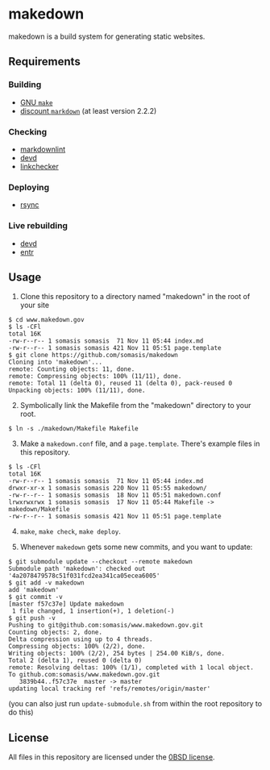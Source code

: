 # makedown

makedown is a build system for generating static websites.

## Requirements

### Building

- [GNU `make`](https://www.gnu.org/software/make/)
- [discount `markdown`](http://www.pell.portland.or.us/~orc/Code/discount/) (at least version 2.2.2)

### Checking

- [markdownlint](https://github.com/markdownlint/markdownlint)
- [devd](https://github.com/cortesi/devd)
- [linkchecker](https://wummel.github.io/linkchecker)

### Deploying

- [rsync](https://rsync.samba.org/)

### Live rebuilding

- [devd](https://github.com/cortesi/devd)
- [entr](http://entrproject.org/)

## Usage

1. Clone this repository to a directory named "makedown" in the root of your site
```text
$ cd www.makedown.gov
$ ls -CFl
total 16K
-rw-r--r-- 1 somasis somasis  71 Nov 11 05:44 index.md
-rw-r--r-- 1 somasis somasis 421 Nov 11 05:51 page.template
$ git clone https://github.com/somasis/makedown
Cloning into 'makedown'...
remote: Counting objects: 11, done.
remote: Compressing objects: 100% (11/11), done.
remote: Total 11 (delta 0), reused 11 (delta 0), pack-reused 0
Unpacking objects: 100% (11/11), done.
```

2. Symbolically link the Makefile from the "makedown" directory to your root.
```text
$ ln -s ./makedown/Makefile Makefile
```

3. Make a `makedown.conf` file, and a `page.template`. There's example files in this repository.
```
$ ls -CFl
total 16K
-rw-r--r-- 1 somasis somasis  71 Nov 11 05:44 index.md
drwxr-xr-x 1 somasis somasis 220 Nov 11 05:55 makedown/
-rw-r--r-- 1 somasis somasis  18 Nov 11 05:51 makedown.conf
lrwxrwxrwx 1 somasis somasis  17 Nov 11 05:44 Makefile -> makedown/Makefile
-rw-r--r-- 1 somasis somasis 421 Nov 11 05:51 page.template
```

4. `make`, `make check`, `make deploy`.

5. Whenever `makedown` gets some new commits, and you want to update:
```
$ git submodule update --checkout --remote makedown
Submodule path 'makedown': checked out '4a2078479578c51f031fcd2ea341ca05ecea6005'                     
$ git add -v makedown
add 'makedown'
$ git commit -v
[master f57c37e] Update makedown
 1 file changed, 1 insertion(+), 1 deletion(-)
$ git push -v
Pushing to git@github.com:somasis/www.makedown.gov.git
Counting objects: 2, done.
Delta compression using up to 4 threads.
Compressing objects: 100% (2/2), done.
Writing objects: 100% (2/2), 254 bytes | 254.00 KiB/s, done.
Total 2 (delta 1), reused 0 (delta 0)
remote: Resolving deltas: 100% (1/1), completed with 1 local object.
To github.com:somasis/www.makedown.gov.git
   3839b44..f57c37e  master -> master
updating local tracking ref 'refs/remotes/origin/master'
```

(you can also just run `update-submodule.sh` from within the root repository to do this)

## License

All files in this repository are licensed under the [0BSD license](http://landley.net/toybox/license.html).
